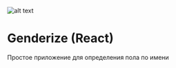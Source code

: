 ![alt text](https://i.imgur.com/LHztiWv.png)

# Genderize (React)

Простое приложение для определения пола по имени
